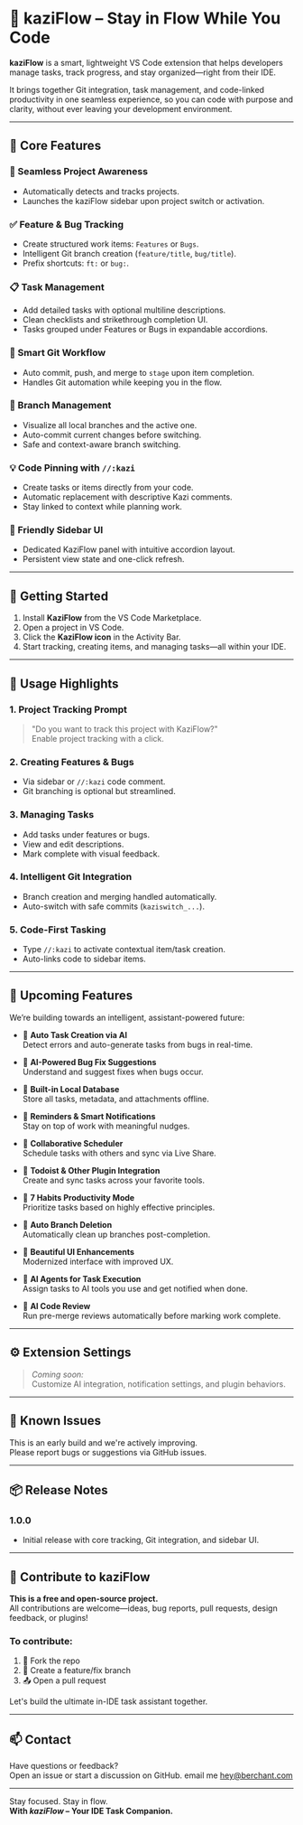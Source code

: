# 🚀 kaziFlow – Stay in Flow While You Code

**kaziFlow** is a smart, lightweight VS Code extension that helps developers manage tasks, track progress, and stay organized—right from their IDE.

It brings together Git integration, task management, and code-linked productivity in one seamless experience, so you can code with purpose and clarity, without ever leaving your development environment.

---

## 🌟 Core Features

### 🧩 Seamless Project Awareness
- Automatically detects and tracks projects.
- Launches the kaziFlow sidebar upon project switch or activation.

### ✅ Feature & Bug Tracking
- Create structured work items: `Features` or `Bugs`.
- Intelligent Git branch creation (`feature/title`, `bug/title`).
- Prefix shortcuts: `ft:` or `bug:`.

### 📋 Task Management
- Add detailed tasks with optional multiline descriptions.
- Clean checklists and strikethrough completion UI.
- Tasks grouped under Features or Bugs in expandable accordions.

### 🔀 Smart Git Workflow
- Auto commit, push, and merge to `stage` upon item completion.
- Handles Git automation while keeping you in the flow.

### 🌱 Branch Management
- Visualize all local branches and the active one.
- Auto-commit current changes before switching.
- Safe and context-aware branch switching.

### 💡 Code Pinning with `//:kazi`
- Create tasks or items directly from your code.
- Automatic replacement with descriptive Kazi comments.
- Stay linked to context while planning work.

### 🧭 Friendly Sidebar UI
- Dedicated KaziFlow panel with intuitive accordion layout.
- Persistent view state and one-click refresh.

---

## 🔧 Getting Started

1. Install **KaziFlow** from the VS Code Marketplace.
2. Open a project in VS Code.
3. Click the **KaziFlow icon** in the Activity Bar.
4. Start tracking, creating items, and managing tasks—all within your IDE.

---

## 📘 Usage Highlights

### 1. Project Tracking Prompt
> "Do you want to track this project with KaziFlow?"  
Enable project tracking with a click.

### 2. Creating Features & Bugs
- Via sidebar or `//:kazi` code comment.
- Git branching is optional but streamlined.

### 3. Managing Tasks
- Add tasks under features or bugs.
- View and edit descriptions.
- Mark complete with visual feedback.

### 4. Intelligent Git Integration
- Branch creation and merging handled automatically.
- Auto-switch with safe commits (`kaziswitch_...`).

### 5. Code-First Tasking
- Type `//:kazi` to activate contextual item/task creation.
- Auto-links code to sidebar items.

---

## 🔮 Upcoming Features

We’re building towards an intelligent, assistant-powered future:

- 🤖 **Auto Task Creation via AI**  
  Detect errors and auto-generate tasks from bugs in real-time.

- 🧠 **AI-Powered Bug Fix Suggestions**  
  Understand and suggest fixes when bugs occur.

- 💾 **Built-in Local Database**  
  Store all tasks, metadata, and attachments offline.

- 🔔 **Reminders & Smart Notifications**  
  Stay on top of work with meaningful nudges.

- 📆 **Collaborative Scheduler**  
  Schedule tasks with others and sync via Live Share.

- 🔗 **Todoist & Other Plugin Integration**  
  Create and sync tasks across your favorite tools.

- 🧭 **7 Habits Productivity Mode**  
  Prioritize tasks based on highly effective principles.

- 🧹 **Auto Branch Deletion**  
  Automatically clean up branches post-completion.

- 🎨 **Beautiful UI Enhancements**  
  Modernized interface with improved UX.

- 🤝 **AI Agents for Task Execution**  
  Assign tasks to AI tools you use and get notified when done.

- 🧪 **AI Code Review**  
  Run pre-merge reviews automatically before marking work complete.

---

## ⚙️ Extension Settings

> *Coming soon:*  
Customize AI integration, notification settings, and plugin behaviors.

---

## 🐞 Known Issues

This is an early build and we're actively improving.  
Please report bugs or suggestions via GitHub issues.

---

## 📦 Release Notes

### 1.0.0
- Initial release with core tracking, Git integration, and sidebar UI.

---

## 🤝 Contribute to kaziFlow

**This is a free and open-source project.**  
All contributions are welcome—ideas, bug reports, pull requests, design feedback, or plugins!

### To contribute:
1. 🍴 Fork the repo
2. 🧪 Create a feature/fix branch
3. 📤 Open a pull request

Let's build the ultimate in-IDE task assistant together.

---

## 📫 Contact

Have questions or feedback?  
Open an issue or start a discussion on GitHub.
email me
hey@berchant.com

---

Stay focused. Stay in flow.  
**With _kaziFlow_ – Your IDE Task Companion.**